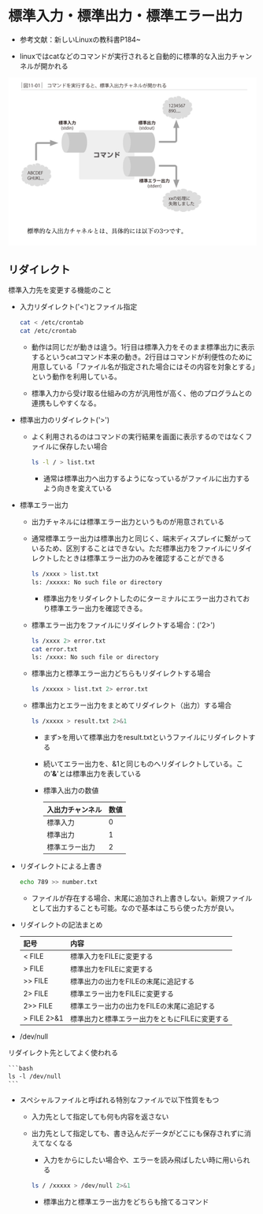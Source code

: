 # **標準入力・標準出力・標準エラー出力**

* 参考文献：新しいLinuxの教科書P184~

* linuxではcatなどのコマンドが実行されると自動的に標準的な入出力チャンネルが開かれる

![stdin,stdout,stderror](/Linux/img/stdin%2Cout%2Cerr.png)

## リダイレクト

標準入力先を変更する機能のこと

* 入力リダイレクト('<')とファイル指定

    ```bash
    cat < /etc/crontab
    cat /etc/crontab
    ```

  * 動作は同じだが動きは違う。1行目は標準入力をそのまま標準出力に表示するというcatコマンド本来の動き。2行目はコマンドが利便性のために用意している「ファイル名が指定された場合にはその内容を対象とする」という動作を利用している。

  * 標準入力から受け取る仕組みの方が汎用性が高く、他のプログラムとの連携もしやすくなる。

* 標準出力のリダイレクト('>')

  * よく利用されるのはコマンドの実行結果を画面に表示するのではなくファイルに保存したい場合

    ```bash
    ls -l / > list.txt
    ```

    * 通常は標準出力へ出力するようになっているがファイルに出力するよう向きを変えている

* 標準エラー出力

  * 出力チャネルには標準エラー出力というものが用意されている
  * 通常標準エラー出力は標準出力と同じく、端末ディスプレイに繋がっているため、区別することはできない。ただ標準出力をファイルにリダイレクトしたときは標準エラー出力のみを確認することができる

    ```bash
    ls /xxxx > list.txt
    ls: /xxxxx: No such file or directory
    ```

    * 標準出力をリダイレクトしたのにターミナルにエラー出力されており標準エラー出力を確認できる。

  * 標準エラー出力をファイルにリダイレクトする場合：('2>')

    ```bash
    ls /xxxx 2> error.txt
    cat error.txt 
    ls: /xxxx: No such file or directory
    ```

  * 標準出力と標準エラー出力どちらもリダイレクトする場合

    ```bash
    ls /xxxxx > list.txt 2> error.txt
    ```

  * 標準出力とエラー出力をまとめてリダイレクト（出力）する場合

    ```bash
    ls /xxxxx > result.txt 2>&1
    ```

    * まず>を用いて標準出力をresult.txtというファイルにリダイレクトする
    * 続いてエラー出力を、&1と同じものへリダイレクトしている。この’**&**'とは標準出力を表している

    * 標準入出力の数値

        |入出力チャンネル|数値|
        |----|----|
        |標準入力|0|
        |標準出力|1|
        |標準エラー出力|2|

* リダイレクトによる上書き

    ```bash
    echo 789 >> number.txt
    ```

    * ファイルが存在する場合、末尾に追加され上書きしない。新規ファイルとして出力することも可能。なので基本はこちら使った方が良い。

* リダイレクトの記法まとめ

    |記号|内容|
    |----|----|
    |< FILE|標準入力をFILEに変更する|
    |> FILE|標準出力をFILEに変更する|
    |>> FILE|標準出力の出力をFILEの末尾に追記する|
    |2> FILE|標準エラー出力をFILEに変更する|
    |2>> FILE|標準エラー出力の出力をFILEの末尾に追記する|
    |> FILE 2>&1|標準出力と標準エラー出力をともにFILEに変更する|

* /dev/null

リダイレクト先としてよく使われる

    ```bash
    ls -l /dev/null
    ```

  * スペシャルファイルと呼ばれる特別なファイルで以下性質をもつ
    * 入力先として指定しても何も内容を返さない
    * 出力先として指定しても、書き込んだデータがどこにも保存されずに消えてなくなる

        * 入力をからにしたい場合や、エラーを読み飛ばしたい時に用いられる

        ```bash
        ls / /xxxxx > /dev/null 2>&1
        ```

        * 標準出力と標準エラー出力をどちらも捨てるコマンド



